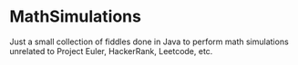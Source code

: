 # MathSimulations

Just a small collection of fiddles done in Java to perform math simulations unrelated to Project Euler, HackerRank, Leetcode, etc.
